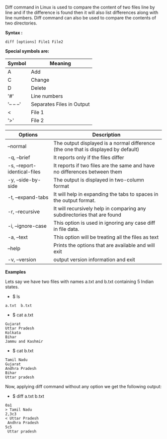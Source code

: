 Diff command in Linux is used to compare the content of two files line by line and if the difference is found then it will also list differences along with line numbers. Diff command can also be used to compare the contents of two directories.

**Syntax :**
```
diff [options] File1 File2 
```

**Special symbols are:**

Symbol |Meaning
-------|--------
A	|Add
C	|Change
D	|Delete
'#'	| Line numbers
'– – –'	|Separates Files in Output
<	|File 1
'>'	|File 2

Options	|Description
--------|-----------
 –normal	| The output displayed is a normal difference (the one that is displayed by default)
-q, –brief	|It reports only if the files differ
-s, –report-identical-files	 |It reports if two files are the same and have no differences between them
 -y, –side-by-side	|The output is displayed in two-column format
 -t, –expand-tabs	|It will help in expanding the tabs to spaces in the output format.
 -r, –recursive	|It will recursively help in comparing any subdirectories that are found
 -i, –ignore-case	|This option is used in ignoring any case diff in file data.
 -a, –text	 |This option will be treating all the files as text
 –help	 |Prints the options that are available and will exit
-v, –version	 |output version information and exit

**Examples** 

Lets say we have two files with names a.txt and b.txt containing 5 Indian states.

- $ ls
```
a.txt  b.txt
```

- $ cat a.txt
```
Gujarat
Uttar Pradesh
Kolkata
Bihar
Jammu and Kashmir
```

- $ cat b.txt
```
Tamil Nadu
Gujarat
Andhra Pradesh
Bihar
Uttar pradesh
```

Now, applying diff command without any option we get the following output:

- $ diff a.txt b.txt
```
0a1
> Tamil Nadu
2,3c3
< Uttar Pradesh
 Andhra Pradesh
5c5
 Uttar pradesh
```

